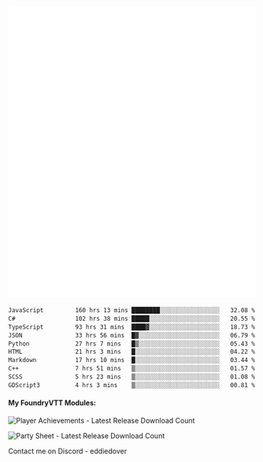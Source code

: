 
![](https://raw.githubusercontent.com/eddiedover/ghstats/master/generated/overview.svg)
![](https://raw.githubusercontent.com/eddiedover/ghstats/master/generated/languages.svg)

<!--START_SECTION:waka-->

```txt
JavaScript         160 hrs 13 mins ████████░░░░░░░░░░░░░░░░░   32.08 %
C#                 102 hrs 38 mins █████░░░░░░░░░░░░░░░░░░░░   20.55 %
TypeScript         93 hrs 31 mins  ████▓░░░░░░░░░░░░░░░░░░░░   18.73 %
JSON               33 hrs 56 mins  █▓░░░░░░░░░░░░░░░░░░░░░░░   06.79 %
Python             27 hrs 7 mins   █▒░░░░░░░░░░░░░░░░░░░░░░░   05.43 %
HTML               21 hrs 3 mins   █░░░░░░░░░░░░░░░░░░░░░░░░   04.22 %
Markdown           17 hrs 10 mins  █░░░░░░░░░░░░░░░░░░░░░░░░   03.44 %
C++                7 hrs 51 mins   ▒░░░░░░░░░░░░░░░░░░░░░░░░   01.57 %
SCSS               5 hrs 23 mins   ▒░░░░░░░░░░░░░░░░░░░░░░░░   01.08 %
GDScript3          4 hrs 3 mins    ▒░░░░░░░░░░░░░░░░░░░░░░░░   00.81 %
```

<!--END_SECTION:waka-->

#### My FoundryVTT Modules:

  ![Player Achievements - Latest Release Download Count](https://img.shields.io/badge/dynamic/json?label=Player%20Achievements%20-%20Downloads@latest&query=assets%5B1%5D.download_count&url=https%3A%2F%2Fapi.github.com%2Frepos%2FEddieDover%2Ffvtt-player-achievements%2Freleases%2Flatest)

  ![Party Sheet - Latest Release Download Count](https://img.shields.io/badge/dynamic/json?label=Party%20Sheet%20-%20Downloads@latest&query=assets%5B1%5D.download_count&url=https%3A%2F%2Fapi.github.com%2Frepos%2FEddieDover%2Ffvtt-party-sheet%2Freleases%2Flatest)

<a rel="me" href="https://techhub.social/@EddieDover"></a>

Contact me on Discord - eddiedover
